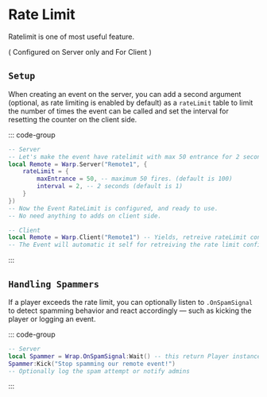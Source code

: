 # Rate Limit <Badge type="tip" text="feature" />

Ratelimit is one of most useful feature.

( Configured on Server only and For Client )

## `Setup`

When creating an event on the server, you can add a second argument (optional, as rate limiting is enabled by default) as a `rateLimit` table to limit the number of times the event can be called and set the interval for resetting the counter on the client side.

::: code-group
```lua [Server]
-- Server
-- Let's make the event have ratelimit with max 50 entrance for 2 seconds.
local Remote = Warp.Server("Remote1", {
	rateLimit = {
		maxEntrance = 50, -- maximum 50 fires. (default is 100)
		interval = 2, -- 2 seconds (default is 1)
	}
})
-- Now the Event RateLimit is configured, and ready to use.
-- No need anything to adds on client side.
```

```lua [Client]
-- Client
local Remote = Warp.Client("Remote1") -- Yields, retreive rateLimit configuration.
-- The Event will automatic it self for retreiving the rate limit configuration from the server.
```
:::

## `Handling Spammers`

If a player exceeds the rate limit, you can optionally listen to `.OnSpamSignal` to detect spamming behavior and react accordingly — such as kicking the player or logging an event.

::: code-group
```lua [Example]
-- Server
local Spammer = Wrap.OnSpamSignal:Wait() -- this return Player instance
Spammer:Kick("Stop spamming our remote event!")
-- Optionally log the spam attempt or notify admins
```
:::